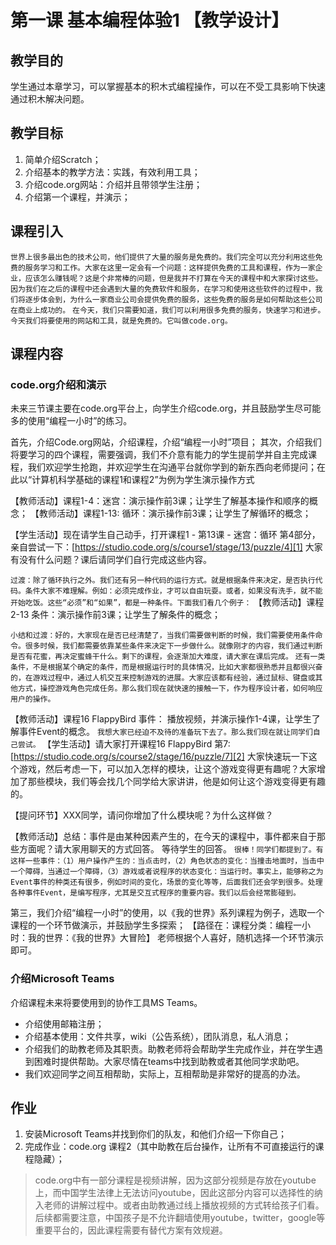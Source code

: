 # 第一课 基本编程体验1 【教学设计】
## 教学目的
学生通过本章学习，可以掌握基本的积木式编程操作，可以在不受工具影响下快速通过积木解决问题。

## 教学目标
1. 简单介绍Scratch；
2. 介绍基本的教学方法：实践，有效利用工具；
2. 介绍code.org网站：介绍并且带领学生注册；
3. 介绍第一个课程，并演示；  

## 课程引入

`世界上很多最出色的技术公司，他们提供了大量的服务是免费的。我们完全可以充分利用这些免费的服务学习和工作。大家在这里一定会有一个问题：这样提供免费的工具和课程，作为一家企业，应该怎么赚钱呢？这是个非常棒的问题，但是我并不打算在今天的课程中和大家探讨这些。因为我们在之后的课程中还会遇到大量的免费软件和服务，在学习和使用这些软件的过程中，我们将逐步体会到，为什么一家商业公司会提供免费的服务，这些免费的服务是如何帮助这些公司在商业上成功的。`
`在今天，我们只需要知道，我们可以利用很多免费的服务，快速学习和进步。今天我们将要使用的网站和工具，就是免费的。它叫做code.org。`

## 课程内容

### code.org介绍和演示
未来三节课主要在code.org平台上，向学生介绍code.org，并且鼓励学生尽可能多的使用“编程一小时”的练习。

首先，介绍Code.org网站，介绍课程，介绍“编程一小时”项目；
其次，介绍我们将要学习的四个课程，需要强调，我们不介意有能力的学生提前学并自主完成课程，我们欢迎学生抢跑，并欢迎学生在沟通平台就你学到的新东西向老师提问；在此以“计算机科学基础的课程1和课程2”为例为学生演示操作方式

【教师活动】课程1-4：迷宫：演示操作前3课；让学生了解基本操作和顺序的概念；
【教师活动】课程1-13: 循环：演示操作前3课；让学生了解循环的概念；

【学生活动】现在请学生自己动手，打开课程1 - 第13课 - 迷宫：循环 第4部分，亲自尝试一下：[https://studio.code.org/s/course1/stage/13/puzzle/4][1]
大家有没有什么问题？课后请同学们自行完成这些内容。


`过渡：除了循环执行之外。我们还有另一种代码的运行方式。就是根据条件来决定，是否执行代码。条件大家不难理解。例如：必须完成作业，才可以自由玩耍。或者，如果没有洗手，就不能开始吃饭。这些“必须”和“如果”，都是一种条件。下面我们看几个例子：`
【教师活动】课程2-13 条件：演示操作前3课；让学生了解条件的概念；

`小结和过渡：好的，大家现在是否已经清楚了，当我们需要做判断的时候，我们需要使用条件命令。很多时候，我们都需要依靠某些条件来决定下一步做什么。就像刚才的内容，我们通过判断是否有花蜜，再决定蜜蜂干什么。剩下的课程，会逐渐加大难度，请大家在课后完成。`
`还有一类条件，不是根据某个确定的条件，而是根据运行时的具体情况，比如大家都很熟悉并且都很兴奋的，在游戏过程中，通过人机交互来控制游戏的进展。大家应该都有经验，通过鼠标、键盘或其他方式，操控游戏角色完成任务。那么我们现在就快速的接触一下，作为程序设计者，如何响应用户的操作。`

【教师活动】课程16 FlappyBird 事件： 播放视频，并演示操作1-4课，让学生了解事件Event的概念。
`我想大家已经迫不及待的准备玩下去了。那么我们现在就让同学们自己尝试。`
【学生活动】请大家打开课程16 FlappyBird 第7: [https://studio.code.org/s/course2/stage/16/puzzle/7][2]
大家快速玩一下这个游戏，然后考虑一下，可以加入怎样的模块，让这个游戏变得更有趣呢？大家增加了那些模块，我们等会找几个同学给大家讲讲，他是如何让这个游戏变得更有趣的。

【提问环节】XXX同学，请问你增加了什么模块呢？为什么这样做？

【教师活动】总结：事件是由某种因素产生的，在今天的课程中，事件都来自于那些方面呢？请大家用聊天的方式回答。
等待学生的回答。
`很棒！同学们都提到了。有这样一些事件：（1）用户操作产生的：当点击时，（2）角色状态的变化：当撞击地面时，当击中一个障碍，当通过一个障碍，（3）游戏或者说程序的状态变化：当运行时。事实上，能够称之为Event事件的种类还有很多，例如时间的变化，场景的变化等等，后面我们还会学到很多。处理各种事件Event，是编写程序，尤其是交互式程序的重要内容。我们以后会经常膨碰到。`


第三，我们介绍“编程一小时”的使用，以《我的世界》系列课程为例子，选取一个课程的一个环节做演示，并鼓励学生多探索；
【路径在：课程分类：编程一小时：我的世界：《我的世界》大冒险】
老师根据个人喜好，随机选择一个环节演示即可。

### 介绍Microsoft Teams
介绍课程未来将要使用到的协作工具MS Teams。
- 介绍使用邮箱注册；
- 介绍基本使用：文件共享，wiki（公告系统），团队消息，私人消息；
- 介绍我们的助教老师及其职责。助教老师将会帮助学生完成作业，并在学生遇到困难时提供帮助。大家尽情在teams中找到助教或者其他同学求助吧。
- 我们欢迎同学之间互相帮助，实际上，互相帮助是非常好的提高的办法。

## 作业
1. 安装Microsoft Teams并找到你们的队友，和他们介绍一下你自己；
2. 完成作业：code.org 课程2（其中助教在后台操作，让所有不可直接运行的课程隐藏）；

> code.org中有一部分课程是视频讲解，因为这部分视频是存放在youtube上，而中国学生法律上无法访问youtube，因此这部分内容可以选择性的纳入老师的讲解过程中。或者由助教通过线上播放视频的方式转给孩子们看。
> 后续都需要注意，中国孩子是不允许翻墙使用youtube，twitter，google等重要平台的，因此课程需要有替代方案有效规避。


[1]:	https://studio.code.org/s/course1/stage/13/puzzle/4
[2]:	https://studio.code.org/s/course2/stage/16/puzzle/5